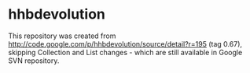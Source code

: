 hhbdevolution
=============

This repository was created from http://code.google.com/p/hhbdevolution/source/detail?r=195 (tag 0.67), skipping Collection and List changes - which are still available in Google SVN repository.